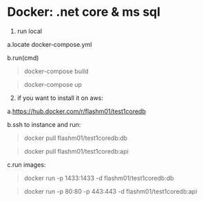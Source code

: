 # Docker: .net core & ms sql


1. run local

a.locate docker-compose.yml

b.run(cmd)
>docker-compose build

>docker-compose up



2. if you want to install it on aws:

a.https://hub.docker.com/r/flashm01/test1coredb

b.ssh to instance and run:

>docker pull flashm01/test1coredb:db


>docker pull flashm01/test1coredb:api

c.run images:
>docker run -p 1433:1433 -d flashm01/test1coredb:db


>docker run -p 80:80 -p 443:443 -d flashm01/test1coredb:api
